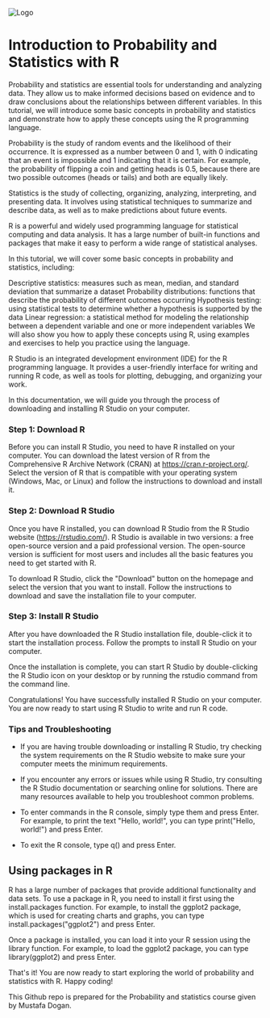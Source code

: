 

![Logo](http://work.thaslwanter.at/Stats/html/_images/PDF.png)




# Introduction to Probability and Statistics with R

Probability and statistics are essential tools for understanding and analyzing data. They allow us to make informed decisions based on evidence and to draw conclusions about the relationships between different variables. In this tutorial, we will introduce some basic concepts in probability and statistics and demonstrate how to apply these concepts using the R programming language.

Probability is the study of random events and the likelihood of their occurrence. It is expressed as a number between 0 and 1, with 0 indicating that an event is impossible and 1 indicating that it is certain. For example, the probability of flipping a coin and getting heads is 0.5, because there are two possible outcomes (heads or tails) and both are equally likely.

Statistics is the study of collecting, organizing, analyzing, interpreting, and presenting data. It involves using statistical techniques to summarize and describe data, as well as to make predictions about future events.

R is a powerful and widely used programming language for statistical computing and data analysis. It has a large number of built-in functions and packages that make it easy to perform a wide range of statistical analyses.

In this tutorial, we will cover some basic concepts in probability and statistics, including:

Descriptive statistics: measures such as mean, median, and standard deviation that summarize a dataset
Probability distributions: functions that describe the probability of different outcomes occurring
Hypothesis testing: using statistical tests to determine whether a hypothesis is supported by the data
Linear regression: a statistical method for modeling the relationship between a dependent variable and one or more independent variables
We will also show you how to apply these concepts using R, using examples and exercises to help you practice using the language.


R Studio is an integrated development environment (IDE) for the R programming language. It provides a user-friendly interface for writing and running R code, as well as tools for plotting, debugging, and organizing your work.

In this documentation, we will guide you through the process of downloading and installing R Studio on your computer.

### Step 1: Download R

Before you can install R Studio, you need to have R installed on your computer. You can download the latest version of R from the Comprehensive R Archive Network (CRAN) at https://cran.r-project.org/. Select the version of R that is compatible with your operating system (Windows, Mac, or Linux) and follow the instructions to download and install it.

### Step 2: Download R Studio

Once you have R installed, you can download R Studio from the R Studio website (https://rstudio.com/). R Studio is available in two versions: a free open-source version and a paid professional version. The open-source version is sufficient for most users and includes all the basic features you need to get started with R.

To download R Studio, click the "Download" button on the homepage and select the version that you want to install. Follow the instructions to download and save the installation file to your computer.

### Step 3: Install R Studio

After you have downloaded the R Studio installation file, double-click it to start the installation process. Follow the prompts to install R Studio on your computer.

Once the installation is complete, you can start R Studio by double-clicking the R Studio icon on your desktop or by running the rstudio command from the command line.

Congratulations! You have successfully installed R Studio on your computer. You are now ready to start using R Studio to write and run R code.

### Tips and Troubleshooting

- If you are having trouble downloading or installing R Studio, try checking the system requirements on the R Studio website to make sure your computer meets the minimum requirements.
- If you encounter any errors or issues while using R Studio, try consulting the R Studio documentation or searching online for solutions. There are many resources available to help you troubleshoot common problems.

- To enter commands in the R console, simply type them and press Enter. For example, to print the text "Hello, world!", you can type print("Hello, world!") and press Enter.

- To exit the R console, type q() and press Enter.

## Using packages in R

R has a large number of packages that provide additional functionality and data sets. To use a package in R, you need to install it first using the install.packages function. For example, to install the ggplot2 package, which is used for creating charts and graphs, you can type install.packages("ggplot2") and press Enter.

Once a package is installed, you can load it into your R session using the library function. For example, to load the ggplot2 package, you can type library(ggplot2) and press Enter.

That's it! You are now ready to start exploring the world of probability and statistics with R. Happy coding!

This Github repo is prepared for the Probability and statistics course given by Mustafa Dogan.
